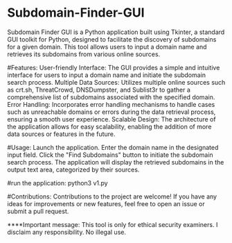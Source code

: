 # Subdomain-Finder-GUI
Subdomain Finder GUI is a Python application built using Tkinter, a standard GUI toolkit for Python, designed to facilitate the discovery of subdomains for a given domain. This tool allows users to input a domain name and retrieves its subdomains from various online sources.


#Features:
User-friendly Interface: The GUI provides a simple and intuitive interface for users to input a domain name and initiate the subdomain search process.
Multiple Data Sources: Utilizes multiple online sources such as crt.sh, ThreatCrowd, DNSDumpster, and Sublist3r to gather a comprehensive list of subdomains associated with the specified domain.
Error Handling: Incorporates error handling mechanisms to handle cases such as unreachable domains or errors during the data retrieval process, ensuring a smooth user experience.
Scalable Design: The architecture of the application allows for easy scalability, enabling the addition of more data sources or features in the future.  


#Usage:
Launch the application.
Enter the domain name in the designated input field.
Click the "Find Subdomains" button to initiate the subdomain search process.
The application will display the retrieved subdomains in the output text area, categorized by their sources.


#run the application:
python3 v1.py

#Contributions:
Contributions to the project are welcome! If you have any ideas for improvements or new features, feel free to open an issue or submit a pull request.

****Important message: This tool is only for ethical security examiners. I disclaim any responsibility. No illegal use.
